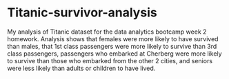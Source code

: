 # Titanic-survivor-analysis
My analysis of  Titanic dataset for the data analytics bootcamp week 2 homework. Analysis shows that females were more likely to have survived than males, that 1st class passengers were more likely to survive than 3rd class passengers, passengers who embarked at Cherberg were more likely to survive than those who embarked from the other 2 cities, and seniors were less likely than adults or children to have lived.
